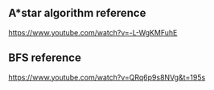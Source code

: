 ## A*star algorithm reference 
https://www.youtube.com/watch?v=-L-WgKMFuhE

## BFS reference 
https://www.youtube.com/watch?v=QRq6p9s8NVg&t=195s
